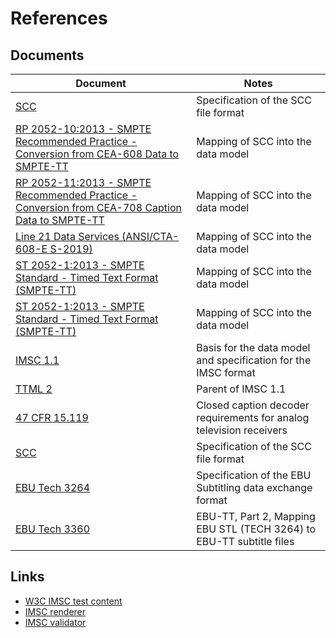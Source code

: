 # References

## Documents

| Document                                                                                                                                        | Notes                                                                |
|-------------------------------------------------------------------------------------------------------------------------------------------------|----------------------------------------------------------------------|
| [SCC](https://docs.inqscribe.com/2.2/format_scc.html)                                                                                           | Specification of the SCC file format                                 |
| [RP 2052-10:2013 - SMPTE Recommended Practice - Conversion from CEA-608 Data to SMPTE-TT](https://ieeexplore.ieee.org/document/7289645)         | Mapping of SCC into the data model                                   |
| [RP 2052-11:2013 - SMPTE Recommended Practice - Conversion from CEA-708 Caption Data to SMPTE-TT](https://ieeexplore.ieee.org/document/7290363) | Mapping of SCC into the data model                                   |
| [Line 21 Data Services (ANSI/CTA-608-E S-2019)](https://shop.cta.tech/products/line-21-data-services)                                           | Mapping of SCC into the data model                                   |
| [ST 2052-1:2013 - SMPTE Standard - Timed Text Format (SMPTE-TT)](https://ieeexplore.ieee.org/document/7291854)                                  | Mapping of SCC into the data model                                   |
| [ST 2052-1:2013 - SMPTE Standard - Timed Text Format (SMPTE-TT)](https://ieeexplore.ieee.org/document/7291854)                                  | Mapping of SCC into the data model                                   |
| [IMSC 1.1](https://www.w3.org/TR/ttml-imsc1.1/)                                                                                                 | Basis for the data model and specification for the IMSC format       |
| [TTML 2](https://www.w3.org/TR/ttml2/)                                                                                                          | Parent of IMSC 1.1                                                   |
| [47 CFR 15.119](https://www.govinfo.gov/app/details/CFR-2010-title47-vol1/CFR-2010-title47-vol1-sec15-119)                                      | Closed caption decoder requirements for analog television receivers  |
| [SCC](https://docs.inqscribe.com/2.2/format_scc.html)                                                                                           | Specification of the SCC file format                                 |
| [EBU Tech 3264](https://tech.ebu.ch/docs/tech/tech3264.pdf)                                                                                     | Specification of the EBU Subtitling data exchange format             |
| [EBU Tech 3360](https://tech.ebu.ch/docs/tech/tech3360.pdf)                                                                                     | EBU-TT, Part 2, Mapping EBU STL (TECH 3264) to EBU-TT subtitle files |

## Links

* [W3C IMSC test content](https://github.com/w3c/imsc-tests)
* [IMSC renderer](http://sandflow.com/imsc1proc/index.html)
* [IMSC validator](https://apps.sandflow.com/imscV/)
